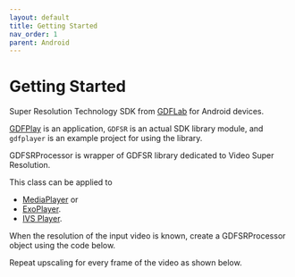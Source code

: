 ```yaml
---
layout: default
title: Getting Started
nav_order: 1
parent: Android
---
```


# Getting Started

Super Resolution Technology SDK from [GDFLab](https://gdflab.com) for Android devices.

[GDFPlay](https://gdfplay.io) is an application, `GDFSR` is an actual SDK library module, and `gdfplayer` is an example project for using the library.

GDFSRProcessor is wrapper of GDFSR library dedicated to Video Super Resolution.

This class can be applied to
* <a href="https://developer.android.com/guide/topics/media/mediaplayer">MediaPlayer</a> or
* <a href="https://exoplayer.dev">ExoPlayer</a>.
* <a href="https://docs.aws.amazon.com/ivs/latest/userguide/player.html">IVS Player</a>.


When the resolution of the input video is known, create a GDFSRProcessor object using the code below.

Repeat upscaling for every frame of the video as shown below.